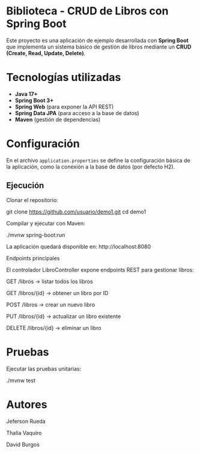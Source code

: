 # Biblioteca - CRUD de Libros con Spring Boot

Este proyecto es una aplicación de ejemplo desarrollada con **Spring Boot** que implementa un sistema básico de gestión de libros mediante un **CRUD (Create, Read, Update, Delete)**.

# Tecnologías utilizadas
- **Java 17+**
- **Spring Boot 3+**
- **Spring Web** (para exponer la API REST)
- **Spring Data JPA** (para acceso a la base de datos)
- **Maven** (gestión de dependencias)


#  Configuración
En el archivo `application.properties` se define la configuración básica de la aplicación, como la conexión a la base de datos (por defecto H2).


## Ejecución

Clonar el repositorio:

git clone https://github.com/usuario/demo1.git
cd demo1


Compilar y ejecutar con Maven:

./mvnw spring-boot:run


La aplicación quedará disponible en:
 http://localhost:8080

 Endpoints principales

El controlador LibroController expone endpoints REST para gestionar libros:

GET /libros → listar todos los libros

GET /libros/{id} → obtener un libro por ID

POST /libros → crear un nuevo libro

PUT /libros/{id} → actualizar un libro existente

DELETE /libros/{id} → eliminar un libro

# Pruebas

Ejecutar las pruebas unitarias:

./mvnw test

# Autores 

Jeferson Rueda

Thalia Vaquiro

David Burgos

